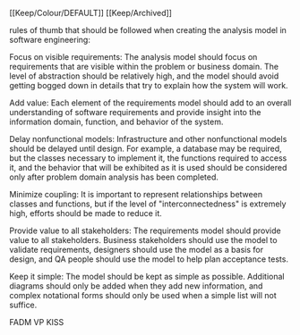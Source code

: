 [[Keep/Colour/DEFAULT]] [[Keep/Archived]] 

rules of thumb that should be followed when creating the analysis model in software engineering:

Focus on visible requirements: The analysis model should focus on requirements that are visible within the problem or business domain. The level of abstraction should be relatively high, and the model should avoid getting bogged down in details that try to explain how the system will work.

Add value: Each element of the requirements model should add to an overall understanding of software requirements and provide insight into the information domain, function, and behavior of the system.

Delay nonfunctional models: Infrastructure and other nonfunctional models should be delayed until design. For example, a database may be required, but the classes necessary to implement it, the functions required to access it, and the behavior that will be exhibited as it is used should be considered only after problem domain analysis has been completed.

Minimize coupling: It is important to represent relationships between classes and functions, but if the level of "interconnectedness" is extremely high, efforts should be made to reduce it.

Provide value to all stakeholders: The requirements model should provide value to all stakeholders. Business stakeholders should use the model to validate requirements, designers should use the model as a basis for design, and QA people should use the model to help plan acceptance tests.

Keep it simple: The model should be kept as simple as possible. Additional diagrams should only be added when they add new information, and complex notational forms should only be used when a simple list will not suffice.

FADM VP KISS
